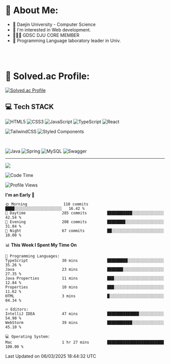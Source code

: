 # 💫 About Me:

<ul>
 <li> 🏫 Daejin University - Computer Science </li>
 <li> 👀 I'm interested in Web development.</li>
 <li> 🧑🏻‍💻 GDSC DJU CORE MEMBER </li>
 <li> 🧪 Programming Language laboratory leader in Univ. </li>
</ul>


<br>





<br>

# 💯 Solved.ac Profile: 
[![Solved.ac Profile](http://mazassumnida.wtf/api/v2/generate_badge?boj=jieunsse)](https://solved.ac/jieunsse/)
<br>


## 💻 Tech STACK


![HTML5](https://img.shields.io/badge/html5-%23E34F26.svg?style=for-the-badge&logo=html5&logoColor=white)
![CSS3](https://img.shields.io/badge/css3-%231572B6.svg?style=for-the-badge&logo=css3&logoColor=white)
![JavaScript](https://img.shields.io/badge/javascript-%23323330.svg?style=for-the-badge&logo=javascript&logoColor=%23F7DF1E)
![TypeScript](https://img.shields.io/badge/typescript-%23007ACC.svg?style=for-the-badge&logo=typescript&logoColor=white)
![React](https://img.shields.io/badge/react-%2320232a.svg?style=for-the-badge&logo=react&logoColor=%2361DAFB)

![TailwindCSS](https://img.shields.io/badge/tailwindcss-%2338B2AC.svg?style=for-the-badge&logo=tailwind-css&logoColor=white)
![Styled Components](https://img.shields.io/badge/styled--components-DB7093?style=for-the-badge&logo=styled-components&logoColor=white)

<br/>



![Java](	https://img.shields.io/badge/Java-ED8B00?style=for-the-badge&logo=openjdk&logoColor=white)
![Spring](https://img.shields.io/badge/Spring-6DB33F?style=for-the-badge&logo=spring&logoColor=white)
![MySQL](https://img.shields.io/badge/mysql-4479A1.svg?style=for-the-badge&logo=mysql&logoColor=white)
![Swagger](https://img.shields.io/badge/-Swagger-%23Clojure?style=for-the-badge&logo=swagger&logoColor=white)





---

[![](https://visitcount.itsvg.in/api?id=Jayden&label=Profile%20Views&color=3&icon=7&pretty=true)](https://visitcount.itsvg.in)


<!-- Proudly created with GPRM ( https://gprm.itsvg.in ) -->


<!--START_SECTION:waka-->
![Code Time](http://img.shields.io/badge/Code%20Time-613%20hrs%2055%20mins-blue)

![Profile Views](http://img.shields.io/badge/Profile%20Views-0-blue)

**I'm an Early 🐤** 

```text
🌞 Morning                110 commits         ████░░░░░░░░░░░░░░░░░░░░░   16.42 % 
🌆 Daytime                285 commits         ███████████░░░░░░░░░░░░░░   42.54 % 
🌃 Evening                208 commits         ████████░░░░░░░░░░░░░░░░░   31.04 % 
🌙 Night                  67 commits          ██░░░░░░░░░░░░░░░░░░░░░░░   10.00 % 
```


📊 **This Week I Spent My Time On** 

```text
💬 Programming Languages: 
TypeScript               30 mins             █████████░░░░░░░░░░░░░░░░   35.26 % 
Java                     23 mins             ███████░░░░░░░░░░░░░░░░░░   27.35 % 
Java Properties          11 mins             ███░░░░░░░░░░░░░░░░░░░░░░   12.84 % 
Properties               10 mins             ███░░░░░░░░░░░░░░░░░░░░░░   11.62 % 
HTML                     3 mins              █░░░░░░░░░░░░░░░░░░░░░░░░   04.34 % 

🔥 Editors: 
IntelliJ IDEA            47 mins             ██████████████░░░░░░░░░░░   54.90 % 
WebStorm                 39 mins             ███████████░░░░░░░░░░░░░░   45.10 % 

💻 Operating System: 
Mac                      1 hr 27 mins        █████████████████████████   100.00 % 
```


 Last Updated on 06/03/2025 18:44:32 UTC
<!--END_SECTION:waka-->
